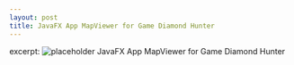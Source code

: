 ```yaml
---
layout: post
title: JavaFX App MapViewer for Game Diamond Hunter
---
```

excerpt: ![placeholder](http://placehold.it/800x400 "Large example image")
JavaFX App MapViewer for Game Diamond Hunter
